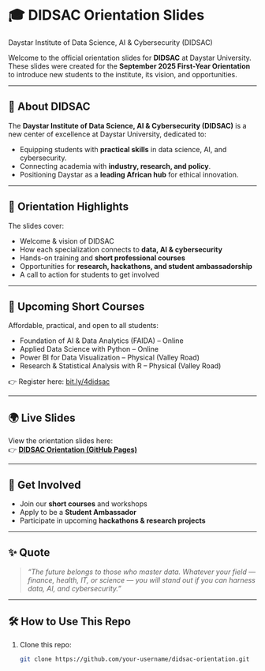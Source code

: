 # 🎓 DIDSAC Orientation Slides  
Daystar Institute of Data Science, AI & Cybersecurity (DIDSAC)  

Welcome to the official orientation slides for **DIDSAC** at Daystar University.  
These slides were created for the **September 2025 First-Year Orientation** to introduce new students to the institute, its vision, and opportunities.  

---

## 📖 About DIDSAC
The **Daystar Institute of Data Science, AI & Cybersecurity (DIDSAC)** is a new center of excellence at Daystar University, dedicated to:  
- Equipping students with **practical skills** in data science, AI, and cybersecurity.  
- Connecting academia with **industry, research, and policy**.  
- Positioning Daystar as a **leading African hub** for ethical innovation.  

---

## 🚀 Orientation Highlights
The slides cover:  
- Welcome & vision of DIDSAC  
- How each specialization connects to **data, AI & cybersecurity**  
- Hands-on training and **short professional courses**  
- Opportunities for **research, hackathons, and student ambassadorship**  
- A call to action for students to get involved  

---

## 📅 Upcoming Short Courses
Affordable, practical, and open to all students:  
- Foundation of AI & Data Analytics (FAIDA) – Online  
- Applied Data Science with Python – Online  
- Power BI for Data Visualization – Physical (Valley Road)  
- Research & Statistical Analysis with R – Physical (Valley Road)  

👉 Register here: [bit.ly/4didsac](https://bit.ly/4didsac)  

---

## 🌍 Live Slides
View the orientation slides here:  
👉 **[DIDSAC Orientation (GitHub Pages)](https://your-username.github.io/didsac-orientation/)**  

---

## 👥 Get Involved
- Join our **short courses** and workshops  
- Apply to be a **Student Ambassador**  
- Participate in upcoming **hackathons & research projects**  

---

## ✨ Quote
> *“The future belongs to those who master data. Whatever your field — finance, health, IT, or science — you will stand out if you can harness data, AI, and cybersecurity.”*  

---

## 🛠 How to Use This Repo
1. Clone this repo:
   ```bash
   git clone https://github.com/your-username/didsac-orientation.git
